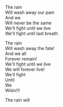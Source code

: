 The rain  
Will wash away our pain  
And we  
Will never be the same  
We'll fight until we live  
We'll fight until last breath  

The rain  
Will wash away the fate!  
And we all  
Forever remain!  
We'll fight until we live  
We will forever live!  
We'll fight  
Until  
We  
Wiiiin!!!  

The rain will   








































